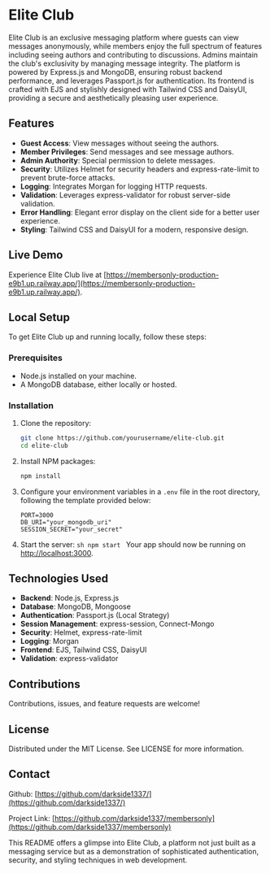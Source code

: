 # Elite Club

Elite Club is an exclusive messaging platform where guests can view messages anonymously, while members enjoy the full spectrum of features including seeing authors and contributing to discussions. Admins maintain the club's exclusivity by managing message integrity. The platform is powered by Express.js and MongoDB, ensuring robust backend performance, and leverages Passport.js for authentication. Its frontend is crafted with EJS and stylishly designed with Tailwind CSS and DaisyUI, providing a secure and aesthetically pleasing user experience.

## Features

- **Guest Access**: View messages without seeing the authors.
- **Member Privileges**: Send messages and see message authors.
- **Admin Authority**: Special permission to delete messages.
- **Security**: Utilizes Helmet for security headers and express-rate-limit to prevent brute-force attacks.
- **Logging**: Integrates Morgan for logging HTTP requests.
- **Validation**: Leverages express-validator for robust server-side validation.
- **Error Handling**: Elegant error display on the client side for a better user experience.
- **Styling**: Tailwind CSS and DaisyUI for a modern, responsive design.

## Live Demo

Experience Elite Club live at [https://membersonly-production-e9b1.up.railway.app/](https://membersonly-production-e9b1.up.railway.app/).

## Local Setup

To get Elite Club up and running locally, follow these steps:

### Prerequisites

- Node.js installed on your machine.
- A MongoDB database, either locally or hosted.

### Installation

1. Clone the repository:
   ```sh
   git clone https://github.com/yourusername/elite-club.git
   cd elite-club
   ```
2. Install NPM packages:
   ```sh
   npm install
   ```
3. Configure your environment variables in a `.env` file in the root directory, following the template provided below:
   ```env
   PORT=3000
   DB_URI="your_mongodb_uri"
   SESSION_SECRET="your_secret"
   ```
4. Start the server:
   `sh
npm start
`
   Your app should now be running on [http://localhost:3000](http://localhost:3000).

## Technologies Used

- **Backend**: Node.js, Express.js
- **Database**: MongoDB, Mongoose
- **Authentication**: Passport.js (Local Strategy)
- **Session Management**: express-session, Connect-Mongo
- **Security**: Helmet, express-rate-limit
- **Logging**: Morgan
- **Frontend**: EJS, Tailwind CSS, DaisyUI
- **Validation**: express-validator

## Contributions

Contributions, issues, and feature requests are welcome!

## License

Distributed under the MIT License. See LICENSE for more information.

## Contact

Github: [https://github.com/darkside1337/](https://github.com/darkside1337/)

Project Link: [https://github.com/darkside1337/membersonly](https://github.com/darkside1337/membersonly)

This README offers a glimpse into Elite Club, a platform not just built as a messaging service but as a demonstration of sophisticated authentication, security, and styling techniques in web development.

